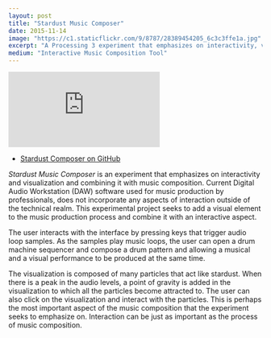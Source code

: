 ```yaml
---
layout: post
title: "Stardust Music Composer"
date: 2015-11-14
image: "https://c1.staticflickr.com/9/8787/28389454205_6c3c3ffe1a.jpg"
excerpt: "A Processing 3 experiment that emphasizes on interactivity, visualization, and combining it with music composition."
medium: "Interactive Music Composition Tool"
---
```


<iframe src="https://player.vimeo.com/video/177885335?color=9CBEF2" frameborder="0" webkitallowfullscreen mozallowfullscreen allowfullscreen></iframe>

- [Stardust Composer on GitHub](https://github.com/mbrav/StardustComposer)

*Stardust Music Composer* is an experiment that emphasizes on interactivity and visualization and combining it with music composition. Current Digital Audio Workstation (DAW) software used for music production by professionals, does not incorporate any aspects of interaction outside of the technical realm. This experimental project seeks to add a visual element to the music production process and combine it with an interactive aspect.

The user interacts with the interface by pressing keys that trigger audio loop samples. As the samples play music loops, the user can open a drum machine sequencer and compose a drum pattern and allowing a musical and a visual performance to be produced at the same time.

The visualization is composed of many particles that act like stardust. When there is a peak in the audio levels, a point of gravity is added in the visualization to which all the particles become attracted to. The user can also click on the visualization and interact with the particles. This is perhaps the most important aspect of the music composition that the experiment seeks to emphasize on. Interaction can be just as important as the process of music composition.
